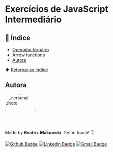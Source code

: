 # Exercícios de JavaScript Intermediário

## :open_book: Índice
* [Operador ternário](https://github.com/beatrizmakowski/Luiza-Code-4ed/tree/main/javascript-intermediario/operador-ternario)
* [Arrow functions](https://github.com/beatrizmakowski/Luiza-Code-4ed/tree/main/javascript-intermediario/arrow-functions)
* [Autora](#autora)



:arrow_up: [Retornar ao índice](#open_book-índice)

## Autora

<a href="https://github.com/beatrizmakowski"> <img style="border-radius: 50%" src="https://avatars.githubusercontent.com/u/86008015?v=4" width="100px;" alt="Personal photo"/> </a>

Made by **Beatriz Makowski**. Get in touch! 👇

[![Github Badge](https://img.shields.io/badge/-GitHub-black?style=flat-square&logo=Github&logoColor=white&link=https://github.com/beatrizmakowski)](https://github.com/beatrizmakowski)  [![Linkedin Badge](https://img.shields.io/badge/-LinkedIn-blue?style=flat-square&logo=Linkedin&logoColor=white&link=https://www.linkedin.com/in/beatriz-makowski/)](https://www.linkedin.com/in/beatriz-makowski/)  [![Gmail Badge](https://img.shields.io/badge/-Gmail-c14438?style=flat-square&logo=Gmail&logoColor=white&link=mailto:bemakow@gmail.com)](mailto:bemakow@gmail.com)
